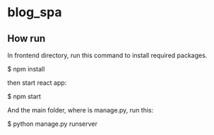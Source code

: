 # blog_spa

## How run 
In frontend directory, run this command to install required packages.

$ npm install 

then start react app:

$ npm start

And the main folder, where is manage.py, run this:

$ python manage.py runserver